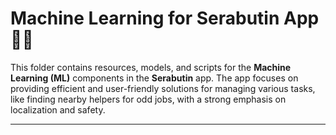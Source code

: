 # Machine Learning for Serabutin App 🚀🤖  

This folder contains resources, models, and scripts for the **Machine Learning (ML)** components in the **Serabutin** app. The app focuses on providing efficient and user-friendly solutions for managing various tasks, like finding nearby helpers for odd jobs, with a strong emphasis on localization and safety.

---
